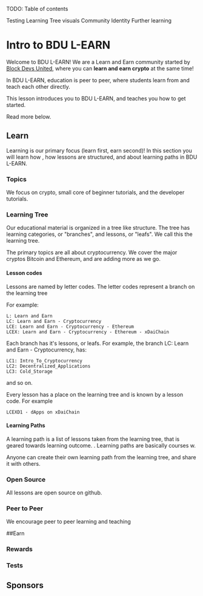 TODO: Table of contents

Testing
Learning Tree visuals
Community
Identity
Further learning

# Intro to BDU L-EARN

Welcome to BDU L-EARN! We are a Learn and Earn community started by [Block Devs United](https://bdu.dev), where you can **learn and earn crypto** at the same time!

In BDU L-EARN, education is peer to peer, where students learn from and teach each other directly.

This lesson introduces you to BDU L-EARN, and teaches you how to get started.

Read more below.

## Learn

Learning is our primary focus (learn first, earn second)! In this section you will learn how , how lessons are structured, and about learning paths in BDU L-EARN.

### Topics

We focus on crypto, small core of beginner tutorials, and the developer tutorials.

### Learning Tree

Our educational material is organized in a tree like structure. The tree has learning categories, or "branches", and lessons, or "leafs". We call this the learning tree.

The primary topics are all about cryptocurrency. We cover the major cryptos Bitcoin and Ethereum, and are adding more as we go.

#### Lesson codes
Lessons are named by letter codes. The letter codes represent a branch on the learning tree

For example:
```
L: Learn and Earn
LC: Learn and Earn - Cryptocurrency
LCE: Learn and Earn - Cryptocurrency - Ethereum
LCEX: Learn and Earn - Cryptocurrency - Ethereum - xDaiChain
```
Each branch has it's lessons, or leafs.  For example, the branch LC: Learn and Earn - Cryptocurrency, has:
```
LC1: Intro_To_Cryptocurrency
LC2: Decentralized_Applications
LC3: Cold_Storage
```
and so on.

Every lesson has a place on the learning tree and is known by a lesson code. For example
```
LCEXD1 - dApps on xDaiChain
```

#### Learning Paths

A learning path is a list of lessons taken from the learning tree, that is geared towards  learning outcome. . Learning paths are basically courses w.

Anyone can create their own learning path from the learning tree, and share it with others.

### Open Source
All lessons are open source on github.

### Peer to Peer
We encourage peer to peer learning and teaching

##Earn
### Rewards
### Tests

## Sponsors
